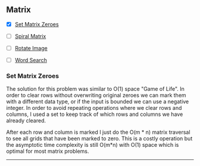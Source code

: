

## Matrix

- [X] [Set Matrix Zeroes](https://leetcode.com/problems/set-matrix-zeroes/)
- [ ] [Spiral Matrix](https://leetcode.com/problems/spiral-matrix/)
- [ ] [Rotate Image](https://leetcode.com/problems/rotate-image/)
- [ ] [Word Search](https://leetcode.com/problems/word-search/)


### Set Matrix Zeroes ###
The solution for this problem was similar to O(1) space "Game of Life". In order to clear rows without overwriting original zeroes we can mark them with a different data type, or if the input is bounded we can use a negative integer. In order to avoid repeating operations where we clear rows and columns, I used a set to keep track of which rows and columns we have already cleared.

After each row and column is marked I just do the O(m * n) matrix traversal to see all grids that have been marked to zero. This is a costly operation but the asymptotic time complexity is still O(m*n) with O(1) space which is optimal for most matrix problems.

---